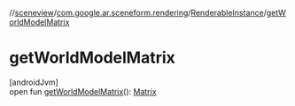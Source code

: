 //[sceneview](../../../index.md)/[com.google.ar.sceneform.rendering](../index.md)/[RenderableInstance](index.md)/[getWorldModelMatrix](get-world-model-matrix.md)

# getWorldModelMatrix

[androidJvm]\
open fun [getWorldModelMatrix](get-world-model-matrix.md)(): [Matrix](../../com.google.ar.sceneform.math/-matrix/index.md)
